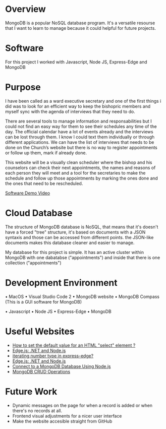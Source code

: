 # Overview

MongoDB is a popular NoSQL database program. It's a versatile resourse that I want to learn to manage because it could helpful for future projects.

# Software

For this project I worked with Javascript, Node JS, Express-Edge and MongoDB

# Purpose

I have been called as a ward executive secretary and one of the first things i did was to look for an efficient way
to keep the bishopric members and myself sync with the agenda of interviews that they need to do.

There are several tools to manage information and responsabilities but I could not find an easy way for them to see
their schedules any time of the day. The official calendar have a lot of events already and the interviews can be
lost through them. I know I could text them individually or through different applications. We can have the list of
interviews that needs to be done on the Church’s website but there is no way to register appointments or follow up them,
mark if already done.

This website will be a visually clean scheduler where the bishop and his counselors can check their next appointments,
the names and reasons of each person they will meet and a tool for the secretaries to make the schedule and follow up
those appointments by marking the ones done and the ones that need to be rescheduled.

[Software Demo Video](http://youtube.link.goes.here)

# Cloud Database

The structure of MongoDB database is NoSQL, that means that it's doesn't have a forced "tree" structure, it's based on documents with a JSON syntaxis and those can be accessed from different points. the JSON-like documents makes this database cleaner and easier to manage.

My database for this project is simple. It has an active cluster within MongoDB with one dabatabse ("appointments") and inside that there is one collection ("appointments")

# Development Environment

• MacOS
• Visual Studio Code 2
• MongoDB website
• MongoDB Compass (This is a GUI software for MongoDB)

• Javascript
• Node JS
• Express-Edge
• MongoDB

# Useful Websites

- [How to set the default value for an HTML "select" element ? ](https://www.geeksforgeeks.org/how-to-set-the-default-value-for-an-html-select-element/)
- [Edge.js: .NET and Node.js](https://www.npmjs.com/package/edge-js)
- [iterating number type in express-edge?](https://stackoverflow.com/questions/65977343/iterating-number-type-in-express-edge)
- [Edge.js: .NET and Node.js](https://www.npmjs.com/package/edge-js)
- [Connect to a MongoDB Database Using Node.js](https://www.mongodb.com/blog/post/quick-start-nodejs-mongodb-how-to-get-connected-to-your-database)
- [MongoDB CRUD Operations](https://www.mongodb.com/docs/manual/crud/)

# Future Work

- Dynamic messages on the page for when a record is added or when there's no records at all.
- Frontend visual adjustments for a nicer user interface
- Make the website accesible straight from GitHub
